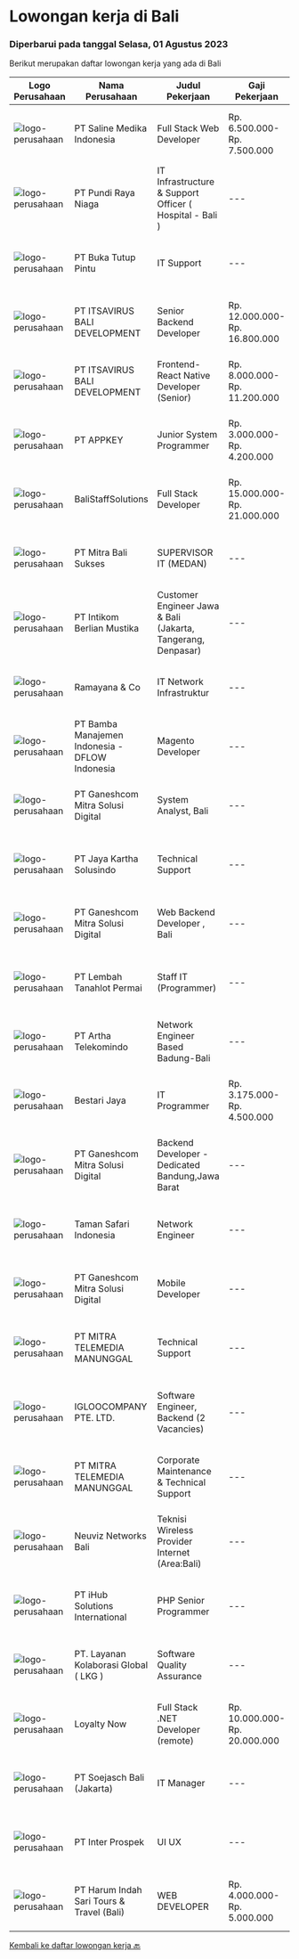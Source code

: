
  # Lowongan kerja di Bali

  ### Diperbarui pada tanggal Selasa, 01 Agustus 2023

  Berikut merupakan daftar lowongan kerja yang ada di Bali

  |Logo Perusahaan | Nama Perusahaan | Judul Pekerjaan | Gaji Pekerjaan | Lokasi | Deskripsi | Tanggal diunggah | Pranala |
  | -------------- | --------------- | --------------- | --------- | --------- | -------------- | ------- | ----------- |
  |![logo-perusahaan](https://image-service-cdn.seek.com.au/3241539fcc0a5edf6df7a3e1092f784294f626cb/ee4dce1061f3f616224767ad58cb2fc751b8d2dc)|PT Saline Medika Indonesia|Full Stack Web Developer|Rp. 6.500.000-Rp. 7.500.000|Bali|Responsibilities Interpret client requirements strategically for long-term benefits Create web pages based on a provided design specification Create...|Senin, 31 Juli 2023|https://www.jobstreet.co.id/id/job/full-stack-web-developer-4420947?token=0~7c001629-5730-420b-9ceb-860c4e4cd100&sectionRank=1&jobId=jobstreet-id-job-4420947|
|![logo-perusahaan](https://image-service-cdn.seek.com.au/80e1d31b27bb382718d7a297b5a621e4551102bd/ee4dce1061f3f616224767ad58cb2fc751b8d2dc)|PT Pundi Raya Niaga|IT Infrastructure & Support Officer ( Hospital - Bali )|---|Bali|Job Description: Establish network and server infrastructure (make sure all network access is work properly). Maintain network and server components....|Kamis, 27 Juli 2023|https://www.jobstreet.co.id/id/job/it-infrastructure-support-officer-hospital-bali-4418309?token=0~7c001629-5730-420b-9ceb-860c4e4cd100&sectionRank=2&jobId=jobstreet-id-job-4418309|
|![logo-perusahaan](https://i.ibb.co/sqvTCh9/112815900-stock-vector-no-image-available-icon-flat-vector.webp)|PT Buka Tutup Pintu|IT Support|---|Denpasar|Job Description :-Troubleshoot dan maintenance hardware dan software incl. security-Troubleshoot dan network installation (NAS,IP, LAN, VLAN,...|Rabu, 26 Juli 2023|https://www.jobstreet.co.id/id/job/it-support-4417329?token=0~7c001629-5730-420b-9ceb-860c4e4cd100&sectionRank=3&jobId=jobstreet-id-job-4417329|
|![logo-perusahaan](https://image-service-cdn.seek.com.au/54f28e3300fe2711cae0fa036939e6659a80604e/ee4dce1061f3f616224767ad58cb2fc751b8d2dc)|PT ITSAVIRUS BALI DEVELOPMENT|Senior Backend Developer|Rp. 12.000.000-Rp. 16.800.000|Badung|General DescriptionWe are searching for an exceptional candidate with a minimum of 4 years of relevant experience to join us as a Senior Backend...|Senin, 31 Juli 2023|https://www.jobstreet.co.id/id/job/senior-backend-developer-4421825?token=0~7c001629-5730-420b-9ceb-860c4e4cd100&sectionRank=4&jobId=jobstreet-id-job-4421825|
|![logo-perusahaan](https://image-service-cdn.seek.com.au/54f28e3300fe2711cae0fa036939e6659a80604e/ee4dce1061f3f616224767ad58cb2fc751b8d2dc)|PT ITSAVIRUS BALI DEVELOPMENT|Frontend- React Native Developer (Senior)|Rp. 8.000.000-Rp. 11.200.000|Badung|General DescriptionWe are looking for an experienced React Native Developer to join our front-end development chapter. In this role, you will develop...|Senin, 31 Juli 2023|https://www.jobstreet.co.id/id/job/frontend-react-native-developer-senior-4421798?token=0~7c001629-5730-420b-9ceb-860c4e4cd100&sectionRank=5&jobId=jobstreet-id-job-4421798|
|![logo-perusahaan](https://image-service-cdn.seek.com.au/a649d7c89cbaeaa05135c6bfa64dfb4c72559d9b/ee4dce1061f3f616224767ad58cb2fc751b8d2dc)|PT APPKEY|Junior System Programmer|Rp. 3.000.000-Rp. 4.200.000|Denpasar|Job DescriptionOur company is an IT company with the following job descriptions according to our needs in development Server-side development and...|Jumat, 28 Juli 2023|https://www.jobstreet.co.id/id/job/junior-system-programmer-4419897?token=0~7c001629-5730-420b-9ceb-860c4e4cd100&sectionRank=6&jobId=jobstreet-id-job-4419897|
|![logo-perusahaan](https://i.ibb.co/sqvTCh9/112815900-stock-vector-no-image-available-icon-flat-vector.webp)|BaliStaffSolutions|Full Stack Developer|Rp. 15.000.000-Rp. 21.000.000|Badung|Responsibilities: Knowledge Angular, Synq+, PHP and C++ Assist in developing improvements to website Integrate with courier APIs Maintain and develop...|Jumat, 28 Juli 2023|https://www.jobstreet.co.id/id/job/full-stack-developer-4419465?token=0~7c001629-5730-420b-9ceb-860c4e4cd100&sectionRank=7&jobId=jobstreet-id-job-4419465|
|![logo-perusahaan](https://i.ibb.co/sqvTCh9/112815900-stock-vector-no-image-available-icon-flat-vector.webp)|PT Mitra Bali Sukses|SUPERVISOR IT (MEDAN)|---|Bali|Deskripsi Pekerjaan 1. Memastikan Operasional IT perusahaan berjalan dengan baik2. Membantu IT Manager dalam memprovide data dan solusi3. Melakukan...|Minggu, 30 Juli 2023|https://www.jobstreet.co.id/id/job/supervisor-it-medan-1036547641?token=0~7c001629-5730-420b-9ceb-860c4e4cd100&sectionRank=8&jobId=jobstreet-id-job-1036547641|
|![logo-perusahaan](https://image-service-cdn.seek.com.au/ea5f264702bab5af336fb703e911912eeb350135/ee4dce1061f3f616224767ad58cb2fc751b8d2dc)|PT Intikom Berlian Mustika|Customer Engineer Jawa & Bali (Jakarta, Tangerang, Denpasar)|---|Denpasar|Preventive Maintenance, Inspection, Repair, Installation ATM and IT product such as printer, laptop, copier Machine in West Jakarta, Central Jakarta,...|Kamis, 27 Juli 2023|https://www.jobstreet.co.id/id/job/customer-engineer-jawa-bali-jakarta-tangerang-denpasar-4417914?token=0~7c001629-5730-420b-9ceb-860c4e4cd100&sectionRank=9&jobId=jobstreet-id-job-4417914|
|![logo-perusahaan](https://i.ibb.co/sqvTCh9/112815900-stock-vector-no-image-available-icon-flat-vector.webp)|Ramayana & Co|IT Network Infrastruktur|---|Kuta|Requirement :* Hardware &amp; software Install, setup, maintenance, troubleshoot* Router, Switch, Server, AP, NAS, Cabling, VPN, Fiber optic, system...|Kamis, 27 Juli 2023|https://www.jobstreet.co.id/id/job/it-network-infrastruktur-1036532502?token=0~7c001629-5730-420b-9ceb-860c4e4cd100&sectionRank=10&jobId=jobstreet-id-job-1036532502|
|![logo-perusahaan](https://image-service-cdn.seek.com.au/13ec6f84b5fc9ecbcf5b838a672c60bcf4788769/ee4dce1061f3f616224767ad58cb2fc751b8d2dc)|PT Bamba Manajemen Indonesia - DFLOW Indonesia|Magento Developer|---|Bali|Magento DeveloperJob DescriptionWe are seeking a highly skilled and experienced Magento developer with extending functionalities, defining...|Jumat, 28 Juli 2023|https://www.jobstreet.co.id/id/job/magento-developer-4419137?token=0~7c001629-5730-420b-9ceb-860c4e4cd100&sectionRank=11&jobId=jobstreet-id-job-4419137|
|![logo-perusahaan](https://image-service-cdn.seek.com.au/600b88a0fa2640b545d3b866ab27e08dd2b3cbe7/ee4dce1061f3f616224767ad58cb2fc751b8d2dc)|PT Ganeshcom Mitra Solusi Digital|System Analyst, Bali|---|Bali|OPEN POSITIONSystem Analyst Minimal Diploma dan Sarjana Komputer/IT atau setara  Memahami kebutuhan dan komunikatif dengan client dalam menggali...|Kamis, 27 Juli 2023|https://www.jobstreet.co.id/id/job/system-analyst-bali-1036532403?token=0~7c001629-5730-420b-9ceb-860c4e4cd100&sectionRank=12&jobId=jobstreet-id-job-1036532403|
|![logo-perusahaan](https://image-service-cdn.seek.com.au/295a790b1e507a7e7e1ece863a9cbc400be15412/ee4dce1061f3f616224767ad58cb2fc751b8d2dc)|PT Jaya Kartha Solusindo|Technical Support|---|Padang|Jobdesk: Instalasi jaringan Konfigurasi jaringan Pemeliharaan jaringan Troubleshooting Keamanan jaringan Pemulihan bencana untuk jaringan Upgrade...|Selasa, 25 Juli 2023|https://www.jobstreet.co.id/id/job/technical-support-1036510643?token=0~7c001629-5730-420b-9ceb-860c4e4cd100&sectionRank=13&jobId=jobstreet-id-job-1036510643|
|![logo-perusahaan](https://image-service-cdn.seek.com.au/600b88a0fa2640b545d3b866ab27e08dd2b3cbe7/ee4dce1061f3f616224767ad58cb2fc751b8d2dc)|PT Ganeshcom Mitra Solusi Digital|Web Backend Developer , Bali|---|Bali|OPEN POSITIONBackend Developer Minimal Diploma Dan Sarjana Komputer /IT atau setara Mengerti web application server dengan Linux  Memiliki Pengalaman...|Kamis, 27 Juli 2023|https://www.jobstreet.co.id/id/job/web-backend-developer-bali-1036532984?token=0~7c001629-5730-420b-9ceb-860c4e4cd100&sectionRank=14&jobId=jobstreet-id-job-1036532984|
|![logo-perusahaan](https://image-service-cdn.seek.com.au/f1ca3def49dee589b2b58a7ae9430d3487b859e2/ee4dce1061f3f616224767ad58cb2fc751b8d2dc)|PT Lembah Tanahlot Permai|Staff IT (Programmer)|---|Bali|Tugas Pokok  Jabatan                                                                      Menganalisa kebutuhan...|Selasa, 25 Juli 2023|https://www.jobstreet.co.id/id/job/staff-it-programmer-1036510524?token=0~7c001629-5730-420b-9ceb-860c4e4cd100&sectionRank=15&jobId=jobstreet-id-job-1036510524|
|![logo-perusahaan](https://image-service-cdn.seek.com.au/2805f4a720e7c67cfab9e423acbfb2215b82cbaf/ee4dce1061f3f616224767ad58cb2fc751b8d2dc)|PT Artha Telekomindo|Network Engineer Based Badung-Bali|---|Badung|Kualifikasi: Umur maksimal 27 tahun Pendidikan minimal SMK Jaringan / D3 Komputer / Teknik Informatika / sistem Informasi Menguasai dasar Komunikasi...|Senin, 17 Juli 2023|https://www.jobstreet.co.id/id/job/network-engineer-based-badung-bali-4406375?token=0~7c001629-5730-420b-9ceb-860c4e4cd100&sectionRank=16&jobId=jobstreet-id-job-4406375|
|![logo-perusahaan](https://image-service-cdn.seek.com.au/5503a7a97b5fb3a54b63faf0d36f4b4ffd73c499/ee4dce1061f3f616224767ad58cb2fc751b8d2dc)|Bestari Jaya|IT Programmer|Rp. 3.175.000-Rp. 4.500.000|Badung|For the Software House division,Tasks : Coding Testing Bugs Solving Computer Programmer Requirements: Degree in computer science or computer...|Senin, 17 Juli 2023|https://www.jobstreet.co.id/id/job/it-programmer-4407162?token=0~7c001629-5730-420b-9ceb-860c4e4cd100&sectionRank=17&jobId=jobstreet-id-job-4407162|
|![logo-perusahaan](https://image-service-cdn.seek.com.au/600b88a0fa2640b545d3b866ab27e08dd2b3cbe7/ee4dce1061f3f616224767ad58cb2fc751b8d2dc)|PT Ganeshcom Mitra Solusi Digital|Backend Developer - Dedicated Bandung,Jawa Barat|---|Bali|OPEN POSITIONBackend Developer Minimal Diploma dan Sarjana Komputer/IT atau setara Memiliki pengetahuan dasar mengenai ******* Memahami konsep dasar...|Kamis, 27 Juli 2023|https://www.jobstreet.co.id/id/job/backend-developer-dedicated-bandung-jawa-barat-1036532905?token=0~7c001629-5730-420b-9ceb-860c4e4cd100&sectionRank=18&jobId=jobstreet-id-job-1036532905|
|![logo-perusahaan](https://image-service-cdn.seek.com.au/94918cbfdaa9fa21687515e4c440706a4f84bf14/ee4dce1061f3f616224767ad58cb2fc751b8d2dc)|Taman Safari Indonesia|Network Engineer|---|Gianyar|Network Engineering will report to Head of ITThis position will be responsible for designing, implementing, monitoring, and managing the local and...|Selasa, 18 Juli 2023|https://www.jobstreet.co.id/id/job/network-engineer-4408382?token=0~7c001629-5730-420b-9ceb-860c4e4cd100&sectionRank=19&jobId=jobstreet-id-job-4408382|
|![logo-perusahaan](https://image-service-cdn.seek.com.au/4f78b02e6264f48f0c75328e8eba6c947077e474/ee4dce1061f3f616224767ad58cb2fc751b8d2dc)|PT Ganeshcom Mitra Solusi Digital|Mobile Developer|---|Bali|OPEN POSITIONMobile Developer Memiliki pengetahuan dalam bahasa pemrograman Java dan Kotlin Mampu mengimplementasikan UI Material Design  Familiar...|Kamis, 27 Juli 2023|https://www.jobstreet.co.id/id/job/mobile-developer-1036531995?token=0~7c001629-5730-420b-9ceb-860c4e4cd100&sectionRank=20&jobId=jobstreet-id-job-1036531995|
|![logo-perusahaan](https://image-service-cdn.seek.com.au/398a6ca8294170c3b5681b36d7ad4334c52062ed/ee4dce1061f3f616224767ad58cb2fc751b8d2dc)|PT MITRA TELEMEDIA MANUNGGAL|Technical Support|---|Bali|PENEMPATAN DI BALI, BAGI PELAMAR LUAR BALI PASTIKAN SUDAH MENGETAHUI UMK DENPASAR DAN SUDAH SIAP PINDAH KE BALI! Tugas Dan Tanggung Jawab Technical...|Minggu, 23 Juli 2023|https://www.jobstreet.co.id/id/job/technical-support-1036489232?token=0~7c001629-5730-420b-9ceb-860c4e4cd100&sectionRank=21&jobId=jobstreet-id-job-1036489232|
|![logo-perusahaan](https://image-service-cdn.seek.com.au/0004b04b51686e485ec0a1369efc6192b87f135f/ee4dce1061f3f616224767ad58cb2fc751b8d2dc)|IGLOOCOMPANY PTE. LTD.|Software Engineer, Backend (2 Vacancies)|---|Bali|Job purposeWe are hiring a talented and innovative Software Engineer to join our team here at igloocompany! As a Backend Software Engineer, your key...|Selasa, 18 Juli 2023|https://www.jobstreet.co.id/id/job/software-engineer-backend-2-vacancies-10941555/origin/sg?token=0~7c001629-5730-420b-9ceb-860c4e4cd100&sectionRank=22&jobId=jobstreet-sg-job-10941555|
|![logo-perusahaan](https://image-service-cdn.seek.com.au/16c862207f96b3f370f64d8b44491152321c7aac/ee4dce1061f3f616224767ad58cb2fc751b8d2dc)|PT MITRA TELEMEDIA MANUNGGAL|Corporate Maintenance & Technical Support|---|Bali|PENEMPATAN DI BALI, BAGI PELAMAR LUAR BALI PASTIKAN SUDAH MENGETAHUI UMK DENPASAR DAN SUDAH SIAP PINDAH KE BALI! Tugas Dan Tanggung Jawab Corporate...|Minggu, 23 Juli 2023|https://www.jobstreet.co.id/id/job/corporate-maintenance-technical-support-1036489300?token=0~7c001629-5730-420b-9ceb-860c4e4cd100&sectionRank=23&jobId=jobstreet-id-job-1036489300|
|![logo-perusahaan](https://i.ibb.co/sqvTCh9/112815900-stock-vector-no-image-available-icon-flat-vector.webp)|Neuviz Networks Bali|Teknisi Wireless Provider Internet (Area:Bali)|---|Badung|Qualification:1. Menguasai konfigurasi router wireless2. Paham dasar jaringan (LAN &amp; WAN)3. Paham dasar TCP/IP4. Menguasai kofigurasi dasar...|Jumat, 21 Juli 2023|https://www.jobstreet.co.id/id/job/teknisi-wireless-provider-internet-area%3Abali-1036478991?token=0~7c001629-5730-420b-9ceb-860c4e4cd100&sectionRank=24&jobId=jobstreet-id-job-1036478991|
|![logo-perusahaan](https://image-service-cdn.seek.com.au/1830ba0b3eac88f01ef4fe059bde90fb45c6e6ef/ee4dce1061f3f616224767ad58cb2fc751b8d2dc)|PT iHub Solutions International|PHP Senior Programmer|---|Bali|PT IHub Solutions International is a rapidly growing international company delivering innovative, tailored cloud solutions for our clients.We are...|Jumat, 21 Juli 2023|https://www.jobstreet.co.id/id/job/php-senior-programmer-1036478988?token=0~7c001629-5730-420b-9ceb-860c4e4cd100&sectionRank=25&jobId=jobstreet-id-job-1036478988|
|![logo-perusahaan](https://i.ibb.co/sqvTCh9/112815900-stock-vector-no-image-available-icon-flat-vector.webp)|PT. Layanan Kolaborasi Global ( LKG )|Software Quality Assurance|---|Bali|Tinjau persyaratan, spesifikasi, dan dokumen desain teknis untuk memberikan umpan balik yang tepat waktu dan bermakna Buat rencana pengujian dan uji...|Kamis, 20 Juli 2023|https://www.jobstreet.co.id/id/job/software-quality-assurance-1036471929?token=0~7c001629-5730-420b-9ceb-860c4e4cd100&sectionRank=26&jobId=jobstreet-id-job-1036471929|
|![logo-perusahaan](https://image-service-cdn.seek.com.au/e59800a5e4eb9018afaeb52fce66c610d6ee95d3/ee4dce1061f3f616224767ad58cb2fc751b8d2dc)|Loyalty Now|Full Stack .NET Developer (remote)|Rp. 10.000.000-Rp. 20.000.000|Bali|Full-Stack .NET DeveloperLoyaltynow.comWe are seeking a driven Full-Stack .NET Developer to help deliver our leading loyalty and payments platform to...|Senin, 17 Juli 2023|https://www.jobstreet.co.id/id/job/full-stack-.net-developer-remote-4407534?token=0~7c001629-5730-420b-9ceb-860c4e4cd100&sectionRank=27&jobId=jobstreet-id-job-4407534|
|![logo-perusahaan](https://image-service-cdn.seek.com.au/e540bf22c0679a4531814285026857de2a3a0267/ee4dce1061f3f616224767ad58cb2fc751b8d2dc)|PT Soejasch Bali (Jakarta)|IT Manager|---|Padang|Kualifikasi :1. S1 Informatika.2. Memahami operating system server.3. Memahami trouble shooting pada hardware,software dan networking.4. Memahami...|Jumat, 14 Juli 2023|https://www.jobstreet.co.id/id/job/it-manager-1036415611?token=0~7c001629-5730-420b-9ceb-860c4e4cd100&sectionRank=28&jobId=jobstreet-id-job-1036415611|
|![logo-perusahaan](https://image-service-cdn.seek.com.au/286c30f9c5afa603cf74945104091b0e4dbae734/ee4dce1061f3f616224767ad58cb2fc751b8d2dc)|PT Inter Prospek|UI UX|---|Badung|Responsibilities Gather and evaluate user requirements in collaboration with product managers and engineers Illustrate design ideas using storyboards,...|Senin, 17 Juli 2023|https://www.jobstreet.co.id/id/job/ui-ux-4407433?token=0~7c001629-5730-420b-9ceb-860c4e4cd100&sectionRank=29&jobId=jobstreet-id-job-4407433|
|![logo-perusahaan](https://image-service-cdn.seek.com.au/20a79ac7a2bd2b5e8dc1e5f89eb77ced89b2e77a/ee4dce1061f3f616224767ad58cb2fc751b8d2dc)|PT Harum Indah Sari Tours & Travel (Bali)|WEB DEVELOPER|Rp. 4.000.000-Rp. 5.000.000|Denpasar|Responsible for create overview specification of ecommerce web, test and troubleshooting, design user interface of website, system...|Jumat, 14 Juli 2023|https://www.jobstreet.co.id/id/job/web-developer-4404747?token=0~7c001629-5730-420b-9ceb-860c4e4cd100&sectionRank=30&jobId=jobstreet-id-job-4404747|


  [Kembali ke daftar lowongan kerja 🔙](../README.md#daftar-lowongan-kerja)
  